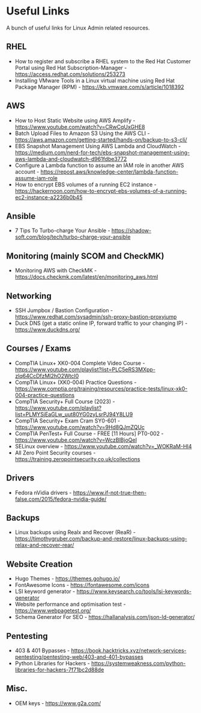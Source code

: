 # Useful Links

A bunch of useful links for Linux Admin related resources.

## RHEL
- How to register and subscribe a RHEL system to the Red Hat Customer Portal using Red Hat Subscription-Manager - https://access.redhat.com/solutions/253273
- Installing VMware Tools in a Linux virtual machine using Red Hat Package Manager (RPM) - https://kb.vmware.com/s/article/1018392

## AWS
- How to Host Static Website using AWS Amplify - https://www.youtube.com/watch?v=CRwCqUxGHE8
- Batch Upload Files to Amazon S3 Using the AWS CLI - https://aws.amazon.com/getting-started/hands-on/backup-to-s3-cli/
- EBS Snapshot Management Using AWS Lambda and CloudWatch - https://medium.com/nerd-for-tech/ebs-snapshot-management-using-aws-lambda-and-cloudwatch-d961fdbe3772
- Configure a Lambda function to assume an IAM role in another AWS account - https://repost.aws/knowledge-center/lambda-function-assume-iam-role
- How to encrypt EBS volumes of a running EC2 instance - https://hackernoon.com/how-to-encrypt-ebs-volumes-of-a-running-ec2-instance-a2236b0b45

## Ansible
- 7 Tips To Turbo-charge Your Ansible - https://shadow-soft.com/blog/tech/turbo-charge-your-ansible  

## Monitoring (mainly SCOM and CheckMK)
- Monitoring AWS with CheckMK - https://docs.checkmk.com/latest/en/monitoring_aws.html

## Networking
- SSH Jumpbox / Bastion Configuration - https://www.redhat.com/sysadmin/ssh-proxy-bastion-proxyjump
- Duck DNS (get a static online IP, forward traffic to your changing IP) - https://www.duckdns.org/

## Courses / Exams
- CompTIA Linux+ XK0-004 Complete Video Course - https://www.youtube.com/playlist?list=PLC5eRS3MXpp-zlq64CcDfzMl2hO2Wtcl0
- CompTIA Linux+ (XK0-004) Practice Questions - https://www.comptia.org/training/resources/practice-tests/linux-xk0-004-practice-questions
- CompTIA Security+ Full Course (2023) - https://www.youtube.com/playlist?list=PLMYSjEaGLw_uut80YG0zyLsrPJ94Y8LU9
- CompTIA Security+ Exam Cram SY0-601 - https://www.youtube.com/watch?v=9Hd8QJmZQUc
- CompTIA PenTest+ Full Course - FREE [11 Hours] PT0-002 - https://www.youtube.com/watch?v=WczBlBjoQeI
- SELinux overview - https://www.youtube.com/watch?v=_WOKRaM-HI4
- All Zero Point Security courses - https://training.zeropointsecurity.co.uk/collections

## Drivers
- Fedora nVidia drivers - https://www.if-not-true-then-false.com/2015/fedora-nvidia-guide/

## Backups
- Linux backups using Realx and Recover (ReaR) - https://timothygruber.com/backup-and-restore/linux-backups-using-relax-and-recover-rear/

## Website Creation
- Hugo Themes - https://themes.gohugo.io/
- FontAwesome Icons - https://fontawesome.com/icons
- LSI keyword generator - https://www.keysearch.co/tools/lsi-keywords-generator
- Website performance and optimisation test - https://www.webpagetest.org/
- Schema Generator For SEO - https://hallanalysis.com/json-ld-generator/

## Pentesting
- 403 & 401 Bypasses - https://book.hacktricks.xyz/network-services-pentesting/pentesting-web/403-and-401-bypasses
- Python Libraries for Hackers - https://systemweakness.com/python-libraries-for-hackers-7f71bc2d88de

## Misc.
- OEM keys - https://www.g2a.com/
